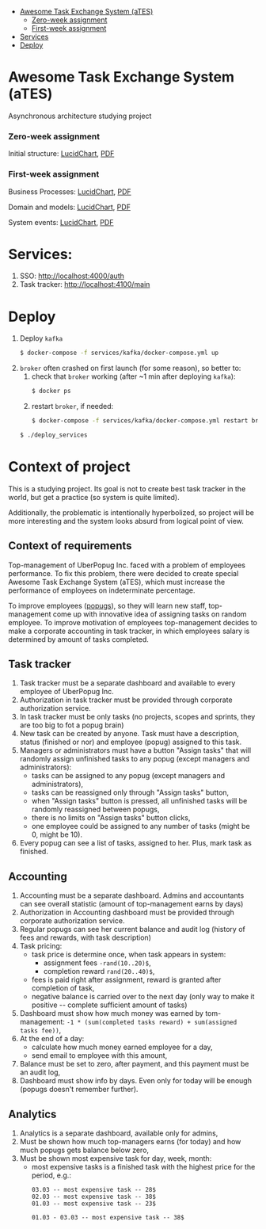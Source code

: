 - [Awesome Task Exchange System (aTES)](#awesome-task-exchange-system-ates)
  - [Zero-week assignment](#zero-week-assignment)
  - [First-week assignment](#first-week-assignment)
- [Services](#services)
- [Deploy](#deploy)


# Awesome Task Exchange System (aTES)
Asynchronous architecture studying project 

### Zero-week assignment

Initial structure: 
[LucidChart](https://lucid.app/documents/view/b3919363-cf69-470f-bb46-f2229c9ccd6f), 
[PDF](https://lucid.app/publicSegments/view/421a9716-0348-4857-9402-c1bf85752616)

### First-week assignment

Business Processes:
[LucidChart](https://lucid.app/documents/view/4102b273-196c-4bd6-9fc7-8c9a7124cdfc),
[PDF](https://lucid.app/publicSegments/view/e4db93e3-bd29-4d11-b0d2-8f7b89c74560)

Domain and models:
[LucidChart](https://lucid.app/documents/view/610aaa29-c45a-4859-a3e0-b9c70ededb16),
[PDF](https://lucid.app/publicSegments/view/0e03c16c-2b54-4f75-b75c-92a5b53703e0)

System events: 
[LucidChart](https://lucid.app/lucidchart/ccc953ce-c152-4de4-9aad-cd5012c8bff0/view),
[PDF](https://lucid.app/publicSegments/view/1a54150b-468a-432e-985c-b39e8a51cb11)


# Services:

1. SSO: [http://localhost:4000/auth](http://localhost:4000/auth)
2. Task tracker: [http://localhost:4100/main](http://localhost:4100/main)


# Deploy

1. Deploy `kafka`
   ```bash
   $ docker-compose -f services/kafka/docker-compose.yml up
   ```
2. `broker` often crashed on first launch (for some reason), so better to:
   1. check that `broker` working (after ~1 min after deploying `kafka`):
      ```bash
      $ docker ps
      ```
   2. restart `broker`, if needed:
      ```bash
      $ docker-compose -f services/kafka/docker-compose.yml restart broker
      ```
   ```bash
   $ ./deploy_services
   ```
   

# Context of project

This is a studying project. 
Its goal is not to create best task tracker in the world, 
but get a practice (so system is quite limited).

Additionally, the problematic is intentionally hyperbolized, 
so project will be more interesting and the system looks absurd 
from logical point of view.

## Context of requirements

Top-management of UberPopug Inc. faced with a problem of employees performance.
To fix this problem, there were decided to create 
special Awesome Task Exchange System (aTES),
which must increase the performance of employees on indeterminate percentage.

To improve employees ([popugs](https://t.me/addstickers/blyadopapug)), so they 
will learn new staff, top-management come up with innovative idea of assigning
tasks on random employee. To improve motivation of employees top-management 
decides to make a corporate accounting in task tracker, in which employees salary
is determined by amount of tasks completed.


## Task tracker
1. Task tracker must be a separate dashboard and available to every employee of UberPopug Inc.
2. Authorization in task tracker must be provided through corporate authorization service.
3. In task tracker must be only tasks (no projects, scopes and sprints, they are too big to fot a popug brain)
4. New task can be created by anyone. Task must have a description, status (finished or nor) and employee (popug) assigned to this task.
5. Managers or administrators must have a button "Assign tasks" that will randomly assign unfinished tasks to any popug (except managers and administrators):
    - tasks can be assigned to any popug (except managers and administrators),
    - tasks can be reassigned only through "Assign tasks" button,
    - when "Assign tasks" button is pressed, all unfinished tasks will be randomly reassigned between popugs,
    - there is no limits on "Assign tasks" button clicks,
    - one employee could be assigned to any number of tasks (might be 0, might be 10).
6. Every popug can see a list of tasks, assigned to her. Plus, mark task as finished.


## Accounting
1. Accounting must be a separate dashboard. Admins and accountants can see overall statistic (amount of top-management earns by days)
2. Authorization in Accounting dashboard must be provided through corporate authorization service.
3. Regular popugs can see her current balance and audit log (history of fees and rewards, with task description)
4. Task pricing:
    - task price is determine once, when task appears in system:
        - assignment fees `-rand(10..20)$`,
        - completion reward `rand(20..40)$`,
    - fees is paid right after assignment, reward is granted after completion of task,
    - negative balance is carried over to the next day (only way to make it positive -- complete sufficient amount of tasks)
5. Dashboard must show how much money was earned by tom-management: `-1 * (sum(completed tasks reward) + sum(assigned tasks fee))`,
6. At the end of a day:
    - calculate how much money earned employee for a day,
    - send email to employee with this amount,
7. Balance must be set to zero, after payment, and this payment must be an audit log,
8. Dashboard must show info by days. Even only for today will be enough (popugs doesn't remember further).


## Analytics
1. Analytics is a separate dashboard, available only for admins,
2. Must be shown how much top-managers earns (for today) and how much popugs gets balance below zero,
3. Must be shown most expensive task for day, week, month:
   - most expensive tasks is a finished task with the highest price for the period, e.g.:
     ```
     03.03 -- most expensive task -- 28$
     02.03 -- most expensive task -- 38$
     01.03 -- most expensive task -- 23$
     
     01.03 - 03.03 -- most expensive task -- 38$
     ```